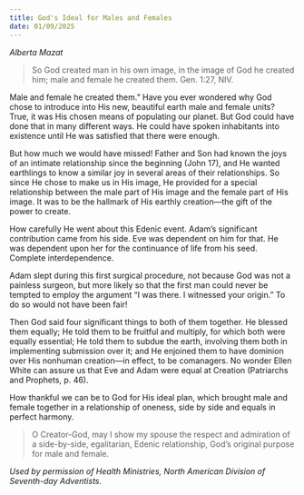```yaml
---
title: God's Ideal for Males and Females
date: 01/09/2025
---
```


_Alberta Mazat_

> <p></p>
> So God created man in his own image, in the image of God he created him; male and female he created them. Gen. 1:27, NIV.

Male and female he created them.” Have you ever wondered why God chose to introduce into His new, beautiful earth male and female units? True, it was His chosen means of populating our planet. But God could have done that in many different ways. He could have spoken inhabitants into existence until He was satisfied that there were enough.

But how much we would have missed! Father and Son had known the joys of an intimate relationship since the beginning (John 17), and He wanted earthlings to know a similar joy in several areas of their relationships. So since He chose to make us in His image, He provided for a special relationship between the male part of His image and the female part of His image. It was to be the hallmark of His earthly creation—the gift of the power to create.

How carefully He went about this Edenic event. Adam’s significant contribution came from his side. Eve was dependent on him for that. He was dependent upon her for the continuance of life from his seed. Complete interdependence.

Adam slept during this first surgical procedure, not because God was not a painless surgeon, but more likely so that the first man could never be tempted to employ the argument “I was there. I witnessed your origin.” To do so would not have been fair!

Then God said four significant things to both of them together. He blessed them equally; He told them to be fruitful and multiply, for which both were equally essential; He told them to subdue the earth, involving them both in implementing submission over it; and He enjoined them to have dominion over His nonhuman creation—in effect, to be comanagers. No wonder Ellen White can assure us that Eve and Adam were equal at Creation (Patriarchs and Prophets, p. 46).

How thankful we can be to God for His ideal plan, which brought male and female together in a relationship of oneness, side by side and equals in perfect harmony.

> <callout></callout>
> O Creator-God, may I show my spouse the respect and admiration of a side-by-side, egalitarian, Edenic relationship, God’s original purpose for male and female.

_Used by permission of Health Ministries, North American Division of Seventh-day Adventists._